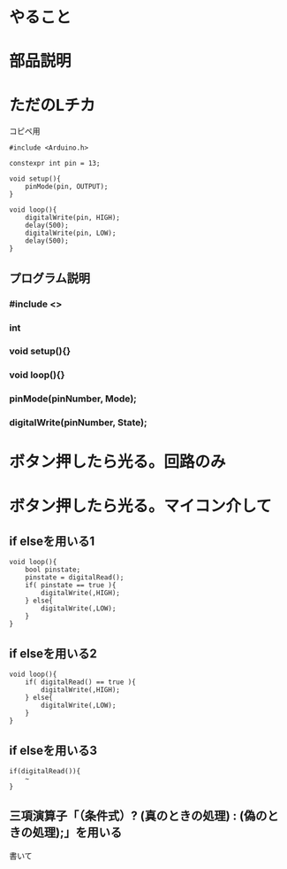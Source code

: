 # やること

# 部品説明

# ただのLチカ
コピペ用
```Arduino
#include <Arduino.h>

constexpr int pin = 13;

void setup(){
    pinMode(pin, OUTPUT);
}

void loop(){
    digitalWrite(pin, HIGH);
    delay(500);
    digitalWrite(pin, LOW);
    delay(500);
}
```
## プログラム説明
### #include <>
### int
### void setup(){}
### void loop(){}
### pinMode(pinNumber, Mode);
### digitalWrite(pinNumber, State);

# ボタン押したら光る。回路のみ

# ボタン押したら光る。マイコン介して
## if elseを用いる1
```Arudino
void loop(){
    bool pinstate;
    pinstate = digitalRead();
    if( pinstate == true ){
        digitalWrite(,HIGH);
    } else{
        digitalWrite(,LOW);
    }
}
```

## if elseを用いる2
```Arduino
void loop(){
    if( digitalRead() == true ){
        digitalWrite(,HIGH);
    } else{
        digitalWrite(,LOW);
    }
}
```

## if elseを用いる3

```Arduino
if(digitalRead()){
    ~
}
```

## 三項演算子「（条件式）? (真のときの処理) : (偽のときの処理);」を用いる
書いて

